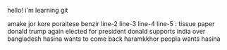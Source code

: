 hello!
i'm learning git

amake jor kore poraitese
benzir
line-2
line-3
line-4
line-5 : tissue paper
donald trump again elected for president
donald supports india over bangladesh
hasina wants to come back 
haramkkhor peopla wants hasina